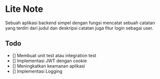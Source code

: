 # Lite Note
Sebuah aplikasi backend simpel dengan fungsi mencatat sebuah catatan yang terdiri dari judul dan deskripsi catatan juga fitur login sebagai user.

## Todo
- [] Membuat unit test atau integration test
- [] Implementasi JWT dengan cookie
- [] Meningkatkan keamanan aplikasi
- [] Implementasi Logging